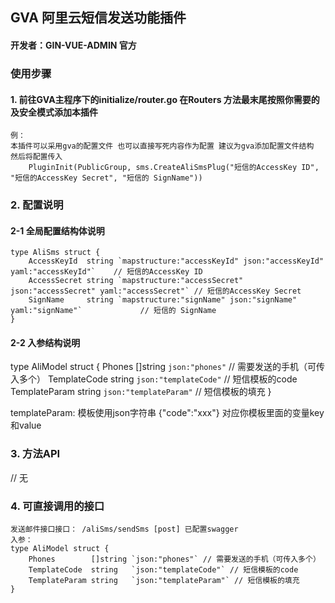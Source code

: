 ## GVA 阿里云短信发送功能插件
#### 开发者：GIN-VUE-ADMIN 官方

### 使用步骤

#### 1. 前往GVA主程序下的initialize/router.go 在Routers 方法最末尾按照你需要的及安全模式添加本插件
    例：
    本插件可以采用gva的配置文件 也可以直接写死内容作为配置 建议为gva添加配置文件结构 然后将配置传入
		PluginInit(PublicGroup, sms.CreateAliSmsPlug("短信的AccessKey ID", "短信的AccessKey Secret", "短信的 SignName"))

### 2. 配置说明

#### 2-1 全局配置结构体说明

    type AliSms struct {
        AccessKeyId  string `mapstructure:"accessKeyId" json:"accessKeyId" yaml:"accessKeyId"`    // 短信的AccessKey ID
        AccessSecret string `mapstructure:"accessSecret" json:"accessSecret" yaml:"accessSecret"` // 短信的AccessKey Secret
        SignName     string `mapstructure:"signName" json:"signName" yaml:"signName"`             // 短信的 SignName
    }

#### 2-2 入参结构说明

type AliModel struct {
    Phones        []string `json:"phones"` // 需要发送的手机（可传入多个）
    TemplateCode  string   `json:"templateCode"` // 短信模板的code
    TemplateParam string   `json:"templateParam"` // 短信模板的填充
}

templateParam: 模板使用json字符串 {"code":"xxx"} 对应你模板里面的变量key和value

### 3. 方法API
// 无 

### 4. 可直接调用的接口

    发送邮件接口接口： /aliSms/sendSms [post] 已配置swagger
    入参：
    type AliModel struct {
        Phones        []string `json:"phones"` // 需要发送的手机（可传入多个）
        TemplateCode  string   `json:"templateCode"` // 短信模板的code
        TemplateParam string   `json:"templateParam"` // 短信模板的填充
    }
   

